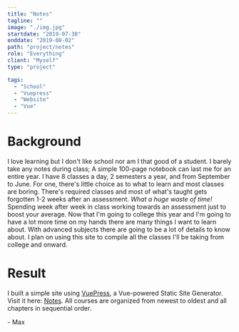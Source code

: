 ```yaml
---
title: "Notes"
tagline: ""
image: "./img.jpg"
startdate: "2019-07-30"
enddate: "2019-08-02"
path: "project/notes"
role: "Everything"
client: "Myself"
type: "project"

tags:
  - "School"
  - "Vuepress"
  - "Website"
  - "Vue"
---
```


# Background

I love learning but I don't like school nor am I that good of a student. I barely take any notes during class; A simple 100-page notebook can last me for an entire year. I have 8 classes a day, 2 semesters a year, and from September to June. For one, there's little choice as to what to learn and most classes are boring. There's required classes and most of what's taught gets forgotten 1-2 weeks after an assessment. _What a huge waste of time!_ Spending week after week in class working towards an assessment just to boost your average. Now that I'm going to college this year and I'm going to have a lot more time on my hands there are many things I want to learn about. With advanced subjects there are going to be a lot of details to know about. I plan on using this site to compile all the classes I'll be taking from college and onward.

# Result

I built a simple site using [VuePress](https://vuepress.vuejs.org/), a Vue-powered Static Site Generator. Visit it here: [Notes](https://dumblole.github.io/notes/). All courses are organized from newest to oldest and all chapters in sequential order.

\- Max
